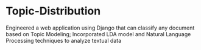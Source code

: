 # Topic-Distribution
Engineered a web application using Django that can classify any document based on Topic Modeling; Incorporated LDA model and Natural Language Processing techniques to analyze textual data
